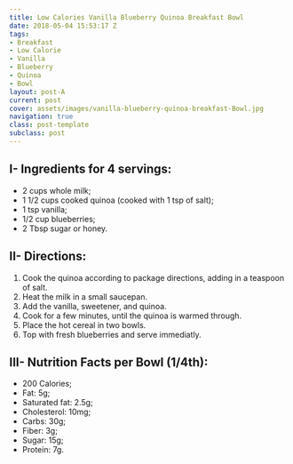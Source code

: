 ```yaml
---
title: Low Calories Vanilla Blueberry Quinoa Breakfast Bowl
date: 2018-05-04 15:53:17 Z
tags:
- Breakfast
- Low Calorie
- Vanilla
- Blueberry
- Quinoa
- Bowl
layout: post-A
current: post
cover: assets/images/vanilla-blueberry-quinoa-breakfast-Bowl.jpg
navigation: true
class: post-template
subclass: post
---
```


## I- Ingredients for 4 servings:

* 2 cups whole milk;
* 1 1/2 cups cooked quinoa (cooked with 1 tsp of salt);
* 1 tsp vanilla;
* 1/2 cup blueberries;
* 2 Tbsp sugar or honey.

## II- Directions:

1. Cook the quinoa according to package directions, adding in a teaspoon of salt.
1. Heat the milk in a small saucepan.
1. Add the vanilla, sweetener, and quinoa.
1. Cook for a few minutes, until the quinoa is warmed through.
1. Place the hot cereal in two bowls.
1. Top with fresh blueberries and serve immediatly.

## III- Nutrition Facts per Bowl (1/4th):

* 200 Calories;
* Fat: 5g;
* Saturated fat: 2.5g;
* Cholesterol: 10mg;
* Carbs: 30g;
* Fiber: 3g;
* Sugar: 15g;
* Protein: 7g.